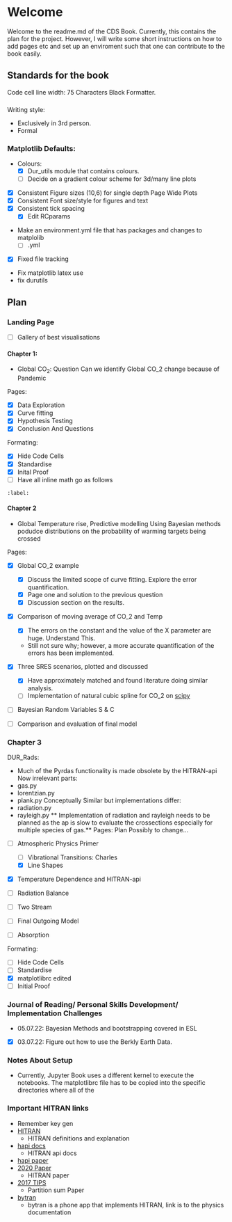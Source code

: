 # Welcome
Welcome to the readme.md of the CDS Book. Currently, this contains the plan for the project. However, I will write some short instructions on how to add pages etc and set up an enviroment such that one can contribute to the book easily. 

## Standards for the book
Code cell line width: 75 Characters
Black Formatter. 
###
Writing style: 
- Exclusively in 3rd person.
- Formal
### Matplotlib Defaults:
- Colours:
    - [x] Dur_utils module that contains colours.
    - [ ] Decide on a gradient colour scheme for 3d/many line plots
- [x] Consistent Figure sizes (10,6) for single depth Page Wide Plots
- [x] Consistent Font size/style for figures and text 
- [x] Consistent tick spacing 
    - [x] Edit RCparams
- Make an environment.yml file that has packages and changes to matplolib 
    - [ ] .yml
- [x] Fixed file tracking
- Fix matplotlib latex use
- fix durutils

## Plan 
### Landing Page
- [ ] Gallery of best visualisations
#### Chapter 1:
- Global $\textrm{CO}_2$: Question Can we identify Global CO_2 change because of Pandemic 

Pages:
- [x] Data Exploration
- [x] Curve fitting
- [x] Hypothesis Testing 
- [x] Conclusion And Questions

Formating:
- [x] Hide Code Cells
- [x] Standardise
- [x] Inital Proof
- [ ] Have all inline math go as follows
```{math}
:label:
```
#### Chapter 2
- Global Temperature rise, Predictive modelling 
Using Bayesian methods podudce distributions on the probability of warming targets being crossed

Pages:
- [x] Global CO_2 example
    - [x] Discuss the limited scope of curve fitting. Explore the error quantification.
    - [x] Page one and solution to the previous question
    - [x] Discussion section on the results.
- [x] Comparison of moving average of CO_2 and Temp
    - [x] The errors on the constant and the value of the X parameter are huge. Understand This.
    - Still not sure why; however, a more accurate quantification of the errors has been implemented.
- [x] Three SRES scenarios, plotted and discussed
    - [x] Have approximately matched and found literature doing similar analysis.
    - [ ] Implementation of natural cubic spline for CO_2 on [scipy](https://docs.scipy.org/doc/scipy/reference/generated/scipy.interpolate.CubicSpline.html) 
- [ ] Bayesian Random Variables S & C

- [ ] Comparison and evaluation of final model

### Chapter 3
DUR_Rads: 
- Much of the Pyrdas functionality is made obsolete by the HITRAN-api
Now irrelevant parts:
- gas.py
- lorentzian.py
- plank.py
Conceptually Similar but implementations differ:
- radiation.py
- rayleigh.py
** Implementation of radiation and rayleigh needs to be planned as the ap is slow to evaluate the crossections especially for multiple species of gas.**
Pages:
Plan Possibly to change...
- [ ] Atmospheric Physics Primer
    - [ ] Vibrational Transitions: Charles
    - [x] Line Shapes 
- [x] Temperature Dependence and HITRAN-api
- [ ] Radiation Balance 
- [ ] Two Stream
- [ ] Final Outgoing Model

- [ ] Absorption

Formating:
- [ ] Hide Code Cells
- [ ] Standardise
 - [x] matplotlibrc edited
- [ ] Initial Proof

### Journal of Reading/ Personal Skills Development/ Implementation Challenges
- 05.07.22: Bayesian Methods and bootstrapping covered in ESL
- [x] 03.07.22: Figure out how to use the Berkly Earth Data.

### Notes About Setup
- Currently, Jupyter Book uses a different kernel to execute the notebooks. The matplotlibrc file has to be copied into the specific directories where all of the 

### Important HITRAN links
- Remember key gen 
- [HITRAN](https://hitran.org/docs/definitions-and-units/)
    - HITRAN definitions and explanation
- [hapi docs](https://hitran.org/static/hapi/hapi_manual.pdf)
    - HITRAN api docs
- [hapi paper](https://www.sciencedirect.com/science/article/pii/S0022407315302466?via%3Dihub)
- [2020 Paper](https://www.sciencedirect.com/science/article/pii/S0022407321004416?via%3Dihub)
    - HITRAN paper
- [2017 TIPS](https://www.sciencedirect.com/science/article/pii/S0022407321002065)
    - Partition sum Paper
- [bytran](http://www.bytran.org/howtolbl.htm)
    - bytran is a phone app that implements HITRAN, link is to the physics documentation 